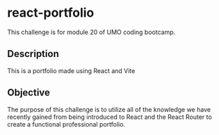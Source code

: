 # react-portfolio

This challenge is for module 20 of UMO coding bootcamp.

## Description

This is a portfolio made using React and Vite

## Objective

The purpose of this challenge is to utilize all of the knowledge we have recently gained from being introduced to React and the React Router to create a functional professional portfolio.
